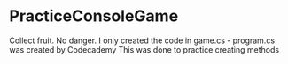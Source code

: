 # PracticeConsoleGame
Collect fruit.  No danger.
I only created the code in game.cs - program.cs was created by Codecademy
This was done to practice creating methods
